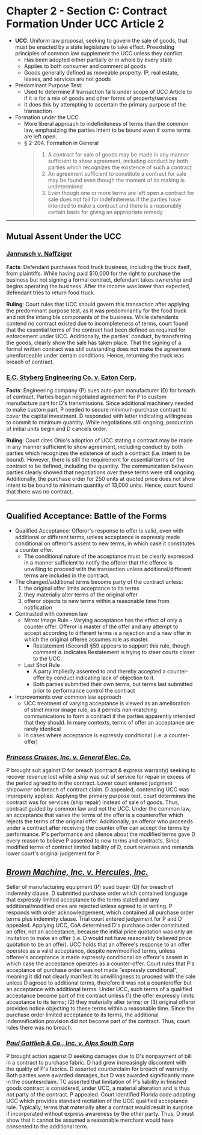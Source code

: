 # Chapter 2 - Section C: Contract Formation Under UCC Article 2

* **UCC**: Uniform law proposal, seeking to govern the sale of goods, that must be enacted by a state legislature to take effect. Preexisting principles of common law supplement the UCC unless they conflict.
  * Has been adopted either partially or in whole by every state
  * Applies to both consumer and commercial goods
  * Goods generally defined as moveable property. IP, real estate, leases, and services are not goods
* Predominant Purpose Test:
  * Used to determine if transaction falls under scope of UCC Article to if it is for a mix of goods and other forms of property/services
  * It does this by attempting to ascertain the primary purpose of the transaction
* Formation under the UCC
  * More liberal approach to indefiniteness of terms than the common law, emphasizing the parties intent to be bound even if some terms are left open.
  * § 2-204. Formation in General
    > 1. A contract for sale of goods may be made in any manner sufficient to show agreement, including conduct by both parties which recognizes the existence of such a contract
    > 2. An agreement sufficient to constitute a contract for sale may be found even though the moment of its making is undetermined
    > 3. Even though one or more terms are left open a contract for sale does not fail for indefiniteness if the parties have intended to make a contract and there is a reasonably certain basis for giving an appropriate remedy

---

## Mutual Assent Under the UCC

### [Jannusch v. Naffziger](https://www.westlaw.com/Document/Ib55a20f6e6c911dcb595a478de34cd72/View/FullText.html?transitionType=Default&contextData=(sc.Default)&VR=3.0&RS=cblt1.0 "Westlaw")

**Facts**:
Defendant purchases food truck business, including the truck itself, from plaintiffs. While having paid $10,000 for the right to purchase the business but not signing a formal contract, defendant takes ownership and begins operating the business. After the income was lower than expected, defendant tries to return food truck.

**Ruling**:
Court rules that UCC should govern this transaction after applying the predominant purpose test, as it was predominantly for the food truck and not the intangible components of the business. While defendants contend no contract existed due to incompleteness of terms, court found that the essential terms of the contract had been defined as required for enforcement under UCC. Additionally, the parties' conduct, by transferring the goods, clearly show the sale has taken place. That the signing of a formal written contract was still outstanding does not make the agreement unenforceable under certain conditions. Hence, returning the truck was breach of contract.

### [E.C. Styberg Engineering Co. v. Eaton Corp.](https://www.westlaw.com/Document/Ic26b99a02e8211dc8471eea21d4a0625/View/FullText.html?transitionType=Default&contextData=(sc.Default)&VR=3.0&RS=cblt1.0 "Westlaw")

**Facts**:
Engineering company (P) sues auto-part manufacturer (D) for breach of contract. Parties began negotiated agreement for P to custom manufacture part for D's transmissions. Since additional machinery needed to make custom part, P needed to secure minimum-purchase contract to cover the capital investment. D responded with letter indicating willingness to commit to minimum quantity. While negotiations still ongoing, production of initial units begin and D cancels order.

**Ruling**:
Court cites Ohio's adoption of UCC stating a contract may be made in any manner sufficient to show agreement, including conduct by both parties which recognizes the existence of such a contract (i.e. intent to be bound). However, there is still the requirement for essential terms of the contract to be defined, including the quantity. The communication between parties clearly showed that negotiations over these terms were still ongoing. Additionally, the purchase order for 250 units at quoted price does not show intent to be bound to minimum quantity of 13,000 units. Hence, court found that there was no contract.

---

## Qualified Acceptance: Battle of the Forms

* Qualified Acceptance: Offeror's response to offer is valid, even with additional or different terms, unless acceptance is expressly made conditional on offeror's assent to new terms, in which case it constitutes a counter offer.
  * The conditional nature of the acceptance must be clearly expressed in a manner sufficient to notify the offeror that the offeree is unwilling to proceed with the transaction unless additional/different terms are included in the contract.
* The changed/additional terms become party of the contract unless:
  1. the original offer limits acceptance to its terms
  1. they materially alter terms of the original offer
  1. offeror objects to new terms within a reasonable time from notification
* Contrasted with common law
  * Mirror Image Rule - Varying acceptance has the effect of only a counter offer. Offeror is master of the offer and any attempt to accept according to different terms is a rejection and a new offer in which the original offeree assumes role as master.
    * Restatement (Second) §59 appears to support this rule, though *comment a.* indicates Restatement is trying to steer courts closer to the UCC.
  * Last Shot Rule
    * A party impliedly assented to and thereby accepted a counter-offer by conduct indicating lack of objection to it.
    * Both parties submitted their own terms, but terms last submitted prior to performance control the contract
* Improvements over common law approach
  * UCC treatment of varying acceptance is viewed as an amelioration of strict mirror image rule, as it permits non-matching communications to form a contract if the parties apparently intended that they should. In many contexts, terms of offer an acceptance are rarely identical
  * In cases where acceptance is expressly conditional (i.e. a counter-offer)

### [*Princess Cruises, Inc. v. General Elec. Co.*](https://www.westlaw.com/Document/Ic8eb0510944511d993e6d35cc61aab4a/View/FullText.html?transitionType=Default&contextData=(sc.Default)&VR=3.0&RS=cblt1.0 "Westlaw")

P brought suit against D for breach (contract & express warranty) seeking to recover revenue lost while a ship was out of service for repair in excess of the period agreed to in the contract. Lower court entered judgment shipowner on breach of contract claim. D appealed, contending UCC was improperly applied. Applying the primary purpose test, court determines the contract was for services (ship repair) instead of sale of goods. Thus, contract guided by common law and not the UCC. Under the common law, an acceptance that varies the terms of the offer is a counteroffer which rejects the terms of the original offer. Additionally, an offeror who proceeds under a contract after receiving the counter offer can accept the terms by performance. P's performance and silence about the modified terms gave D every reason to believe P assented to new terms and contracts. Since modified terms of contract limited liability of D, court reverses and remands lower court's original judgement for P.

## [*Brown Machine, Inc. v. Hercules, Inc.*](https://www.westlaw.com/Document/I74eacc4ce7b211d99439b076ef9ec4de/View/FullText.html?transitionType=Default&contextData=(sc.Default)&VR=3.0&RS=cblt1.0 "Westlaw")

Seller of manufacturing equipment (P) sued buyer (D) for breach of indemnity clause. D submitted purchase order which contained language that expressly limited acceptance to the terms stated and any additional/modified ones are rejected unless agreed to in writing. P responds with order acknowledgement, which contained all purchase order terms plus indemnity clause. Trial court entered judgement for P and D appealed. Applying UCC, CoA determined D's purchase order constituted an offer, not an acceptance, because the initial price quotation was only an invitation to make an offer (i.e. D would not have reasonably believed price quotation to be an offer). UCC holds that an offeree's response to an offer operates as a valid acceptance, despite new/modified terms, unless offeree's acceptance is made expressly conditional on offeror's assent in which case the acceptance operates as a counter-offer. Court rules that P's acceptance of purchase order was not made "expressly conditional", meaning it did not clearly manifest its unwillingness to proceed with the sale unless D agreed to additional terms, therefore it was not a counteroffer but an acceptance with additional terms. Under UCC, such terms of a qualified acceptance become part of the contract unless (1) the offer expressly limits acceptance to its terms; (2) they materially alter terms; or (3) original offeror provides notice objecting to these terms within a reasonable time. Since the purchase order limited acceptance to its terms, the additional indemnification provision did not become part of the contract. Thus, court rules there was no breach.

### [*Paul Gottlieb & Co., Inc. v. Alps South Corp*](https://www.westlaw.com/Document/Iebcf0916aff311dcb6a3a099756c05b7/View/FullText.html?transitionType=Default&contextData=(sc.Default)&VR=3.0&RS=cblt1.0 "Westlaw")

P brought action against D seeking damages due to D's nonpayment of bill in a contract to purchase fabric. D had grew increasingly discontent with the quality of P's fabrics. D asserted counterclaim for breach of warranty. Both parties were awarded damages, but D was awarded significantly more in the countesrclaim. TC asserted that limitation of P's liability in finished goods contract is considered, under UCC, a material alteration and is thus not party of the contract. P appealed. Court identified Florida code adopting UCC which provides standard recitation of the UCC qualified acceptance rule. Typically, terms that materially alter a contract would result in surprise if incorporated without express awareness by the other party. Thus, D must show that it cannot be assumed a reasonable merchant would have consented to the additional term. 